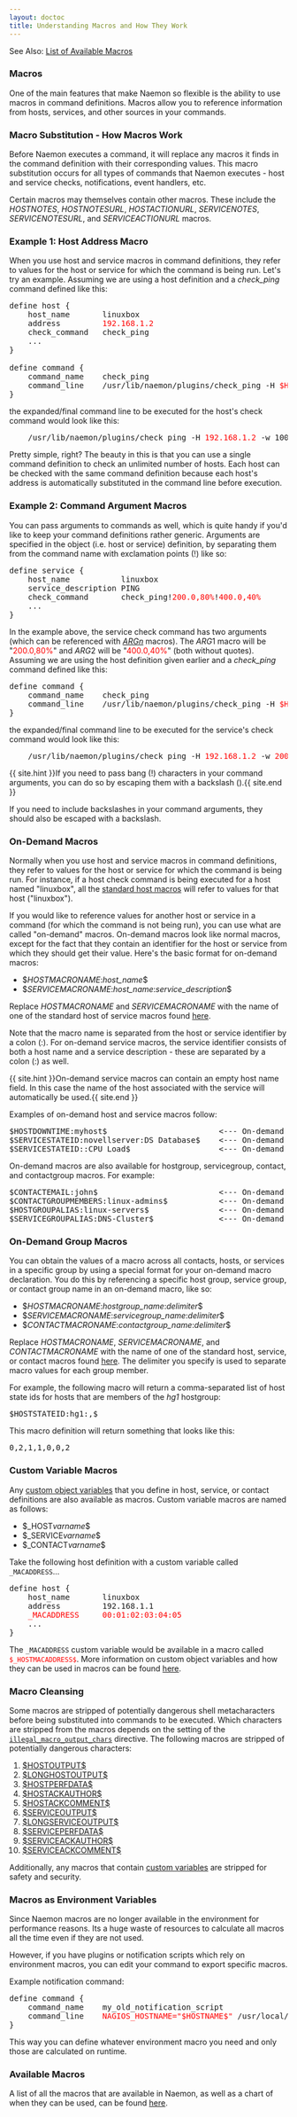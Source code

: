 ```yaml
---
layout: doctoc
title: Understanding Macros and How They Work
---
```


<span class="glyphicon glyphicon-arrow-right"></span> See Also: <a href="macrolist.html">List of Available Macros</a>



### Macros

One of the main features that make Naemon so flexible is the ability to use macros in command
definitions. Macros allow you to reference information from hosts, services, and other sources in your commands.



### Macro Substitution - How Macros Work

Before Naemon executes a command, it will replace any macros it finds in the command definition
with their corresponding values. This macro substitution occurs for all types of commands
that Naemon executes - host and service checks, notifications, event handlers, etc.

Certain macros may themselves contain other macros.
These include the $HOSTNOTES$, $HOSTNOTESURL$, $HOSTACTIONURL$, $SERVICENOTES$, $SERVICENOTESURL$, and $SERVICEACTIONURL$ macros.



### Example 1: Host Address Macro

When you use host and service macros in command definitions, they refer to values for the host or service
for which the command is being run. Let's try an example.
Assuming we are using a host definition and a <i>check_ping</i> command defined like this:

<pre>
define host {
    host_name       linuxbox
    address         <font color="red">192.168.1.2</font>
    check_command   check_ping
    ...
}

define command {
    command_name    check_ping
    command_line    /usr/lib/naemon/plugins/check_ping -H <font color="red">$HOSTADDRESS$</font> -w 100.0,90% -c 200.0,60%
}
</pre>

the expanded/final command line to be executed for the host's check command would look like this:

<pre>
    /usr/lib/naemon/plugins/check_ping -H <font color="red">192.168.1.2</font> -w 100.0,90% -c 200.0,60%
</pre>

Pretty simple, right?
The beauty in this is that you can use a single command definition to check an unlimited
number of hosts. Each host can be checked with the same command definition because each
host's address is automatically substituted in the command line before execution.



### Example 2: Command Argument Macros

You can pass arguments to commands as well, which is quite handy if you'd like to keep
your command definitions rather generic. Arguments are specified in the object
(i.e. host or service) definition, by separating them from the command name with
exclamation points (!) like so:

<pre>
define service {
    host_name           linuxbox
    service_description PING
    check_command       check_ping!<font color="red">200.0,80%</font>!<font color="red">400.0,40%</font>
    ...
}
</pre>

In the example above, the service check command has two arguments (which can be referenced
with <a href="macrolist.html#arg">$ARGn$</a> macros). The $ARG1$ macro will be
"<font color="red">200.0,80%</font>" and $ARG2$ will be "<font color="red">400.0,40%</font>"
(both without quotes). Assuming we are using the host definition given
earlier and a <i>check_ping</i> command defined like this:

<pre>
define command {
    command_name    check_ping
    command_line    /usr/lib/naemon/plugins/check_ping -H <font color="red">$HOSTADDRESS$</font> -w <font color="red">$ARG1$</font> -c <font color="red">$ARG2$</font>
}
</pre>

the expanded/final command line to be executed for the service's check command would look like this:

<pre>
    /usr/lib/naemon/plugins/check_ping -H <font color="red">192.168.1.2</font> -w <font color="red">200.0,80%</font> -c <font color="red">400.0,40%</font>
</pre>

{{ site.hint }}If you need to pass bang (!) characters in your command arguments, you can do so by escaping them with a backslash (\).{{ site.end }}

If you need to include backslashes in your command arguments, they should also be escaped with a backslash.

### On-Demand Macros

Normally when you use host and service macros in command definitions, they refer to values
for the host or service for which the command is being run. For instance, if a host
check command is being executed for a host named "linuxbox", all the <a href="macrolist.html">standard host macros</a> will
refer to values for that host ("linuxbox").

If you would like to reference values for another host or service in a command (for which the command is
not being run), you can use what are called "on-demand" macros. On-demand macros look like normal
macros, except for the fact that they contain an identifier for the host or service from which
they should get their value. Here's the basic format for on-demand macros:

<ul>
<li>$<i>HOSTMACRONAME</i>:<i>host_name</i>$</li>
<li>$<i>SERVICEMACRONAME</i>:<i>host_name</i>:<i>service_description</i>$</li>
</ul>

Replace <i>HOSTMACRONAME</i> and <i>SERVICEMACRONAME</i> with the name of one of the standard host
of service macros found <a href="macrolist.html">here</a>.

Note that the macro name is separated from the host or service identifier by a colon (:).
For on-demand service macros, the service identifier consists of both a host name and a
service description - these are separated by a colon (:) as well.

{{ site.hint }}On-demand service macros can contain an empty host name field.  In this case the name of the host associated with the service will automatically be used.{{ site.end }}

Examples of on-demand host and service macros follow:

<pre>
$HOSTDOWNTIME:myhost$                        <--- On-demand host macro
$SERVICESTATEID:novellserver:DS Database$    <--- On-demand service macro
$SERVICESTATEID::CPU Load$                   <--- On-demand service macro with blank host name field
</pre>

On-demand macros are also available for hostgroup, servicegroup, contact, and contactgroup macros.  For example:

<pre>
$CONTACTEMAIL:john$                          <--- On-demand contact macro
$CONTACTGROUPMEMBERS:linux-admins$           <--- On-demand contactgroup macro
$HOSTGROUPALIAS:linux-servers$               <--- On-demand hostgroup macro
$SERVICEGROUPALIAS:DNS-Cluster$              <--- On-demand servicegroup macro
</pre>



### On-Demand Group Macros

You can obtain the values of a macro across all contacts, hosts, or services
in a specific group by using a special format for your on-demand macro declaration.
You do this by referencing a specific host group, service group, or contact group name
in an on-demand macro, like so:

<ul>
<li>$<i>HOSTMACRONAME</i>:<i>hostgroup_name</i>:<i>delimiter</i>$</li>
<li>$<i>SERVICEMACRONAME</i>:<i>servicegroup_name</i>:<i>delimiter</i>$</li>
<li>$<i>CONTACTMACRONAME</i>:<i>contactgroup_name</i>:<i>delimiter</i>$</li>
</ul>

Replace <i>HOSTMACRONAME</i>, <i>SERVICEMACRONAME</i>, and <i>CONTACTMACRONAME</i> with
the name of one of the standard host, service, or contact macros found <a href="macrolist.html">here</a>.
The delimiter you specify is used to separate macro values for each group member.

For example, the following macro will return a comma-separated list of host state ids for hosts
that are members of the <i>hg1</i> hostgroup:

<pre>
$HOSTSTATEID:hg1:,$
</pre>

This macro definition will return something that looks like this:

<pre>
0,2,1,1,0,0,2
</pre>



### Custom Variable Macros

Any <a href="customobjectvars.html">custom object variables</a> that you define in host,
service, or contact definitions are also available as macros.  Custom variable macros are named as follows:

<ul>
<li>$_HOST<i>varname</i>$</li>
<li>$_SERVICE<i>varname</i>$</li>
<li>$_CONTACT<i>varname</i>$</li>
</ul>

Take the following host definition with a custom variable called `_MACADDRESS`...

<pre>
define host {
    host_name       linuxbox
    address         192.168.1.1
    <font color="red">_MACADDRESS     00:01:02:03:04:05</font>
    ...
}
</pre>

The `_MACADDRESS` custom variable would be available in a macro called <font color="red">`$_HOSTMACADDRESS$`</font>.
More information on custom object variables and how they can be used in macros can be found <a href="customobjectvars.html">here</a>.



### Macro Cleansing

Some macros are stripped of potentially dangerous shell metacharacters before being substituted into commands to be executed.
Which characters are stripped from the macros depends on the setting of
the <a href="configmain.html#illegal_macro_output_chars">`illegal_macro_output_chars`</a> directive.
The following macros are stripped of potentially dangerous characters:

<ol>
<li><a href="macrolist.html#hostoutput">$HOSTOUTPUT$</a>
<li><a href="macrolist.html#longhostoutput">$LONGHOSTOUTPUT$</a>
<li><a href="macrolist.html#hostperfdata">$HOSTPERFDATA$</a>
<li><a href="macrolist.html#hostackauthor">$HOSTACKAUTHOR$</a>
<li><a href="macrolist.html#hostackcomment">$HOSTACKCOMMENT$</a>
<li><a href="macrolist.html#serviceoutput">$SERVICEOUTPUT$</a>
<li><a href="macrolist.html#longserviceoutput">$LONGSERVICEOUTPUT$</a>
<li><a href="macrolist.html#serviceperfdata">$SERVICEPERFDATA$</a>
<li><a href="macrolist.html#serviceackauthor">$SERVICEACKAUTHOR$</a>
<li><a href="macrolist.html#serviceackcomment">$SERVICEACKCOMMENT$</a>
</ol>

Additionally, any macros that contain <a href="customobjectvars.html">custom variables</a> are stripped for safety and security.



### Macros as Environment Variables

Since Naemon macros are no longer available in the environment for performance reasons. Its
a huge waste of resources to calculate all macros all the time even if they are not used.

However, if you have plugins or notification scripts which rely on environment macros, you
can edit your command to export specific macros.

Example notification command:

<pre>
define command {
    command_name    my_old_notification_script
    command_line    <font color="red">NAGIOS_HOSTNAME="$HOSTNAME$"</font> /usr/local/bin/notifiy.pl ...
}
</pre>

This way you can define whatever environment macro you need and only those are calculated on runtime.



### Available Macros

A list of all the macros that are available in Naemon, as well as
a chart of when they can be used, can be found <a href="macrolist.html">here</a>.
